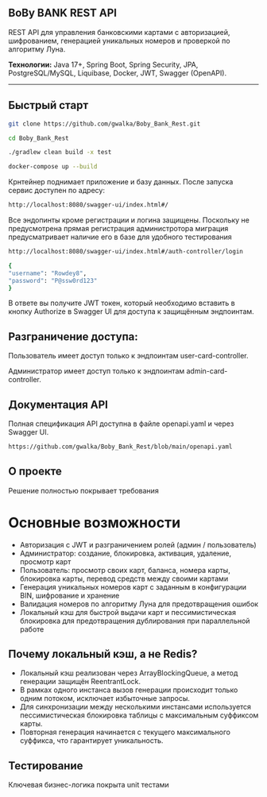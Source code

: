 ## BoBy BANK REST API

REST API для управления банковскими картами с авторизацией, шифрованием, генерацией уникальных номеров и проверкой по алгоритму Луна.

**Технологии:** Java 17+, Spring Boot, Spring Security, JPA, PostgreSQL/MySQL, Liquibase, Docker, JWT, Swagger (OpenAPI).

---


## Быстрый старт
```bash
git clone https://github.com/gwalka/Boby_Bank_Rest.git
```
```bash
cd Boby_Bank_Rest
```
```bash
./gradlew clean build -x test
```
```bash
docker-compose up --build
```

Крнтейнер поднимает приложение и базу данных.
После запуска сервис доступен по адресу:
```bash
http://localhost:8080/swagger-ui/index.html#/
```
Все эндопинты кроме регистрации и логина защищены.
Поскольку не предусмотрена прямая регистрация администротора миграция предусматривает наличие его в базе для удобного тестирования
```bash
http://localhost:8080/swagger-ui/index.html#/auth-controller/login
```
```bash
{
"username": "Rowdey8",
"password": "P@ssw0rd123"
}
```
В ответе вы получите JWT токен, который необходимо вставить в кнопку Authorize в Swagger UI для доступа к защищённым эндпоинтам.

## Разграничение доступа:
Пользователь имеет доступ только к эндпоинтам user-card-controller.

Администратор имеет доступ только к эндпоинтам admin-card-controller.


## Документация API

Полная спецификация API доступна в файле openapi.yaml и через Swagger UI.
```bash
https://github.com/gwalka/Boby_Bank_Rest/blob/main/openapi.yaml
```


## О проекте
Решение полностью покрывает требования

# Основные возможности
- Авторизация с JWT и разграничением ролей (админ / пользователь)
- Администратор: создание, блокировка, активация, удаление, просмотр карт
- Пользователь: просмотр своих карт, баланса, номера карты, блокировка карты, перевод средств между своими картами
- Генерация уникальных номеров карт с заданным в конфигурации BIN, шифрование и хранение
- Валидация номеров по алгоритму Луна для предотвращения ошибок
- Локальный кэш для быстрой выдачи карт и пессимистическая блокировка для предотвращения дублирования при параллельной работе

## Почему локальный кэш, а не Redis?
- Локальный кэш реализован через ArrayBlockingQueue, а метод генерации защищён ReentrantLock.
- В рамках одного инстанса вызов генерации происходит только одним потоком, исключает избыточные запросы.
- Для синхронизации между несколькими инстансами используется пессимистическая блокировка таблицы с максимальным суффиксом карты.
- Повторная генерация начинается с текущего максимального суффикса, что гарантирует уникальность.

## Тестирование
Ключевая бизнес-логика покрыта unit тестами







